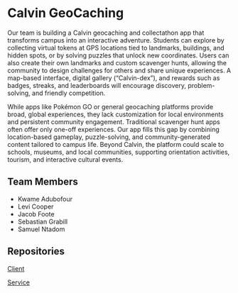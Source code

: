 # Calvin GeoCaching

Our team is building a Calvin geocaching and collectathon app that transforms campus into an interactive adventure. Students can explore by collecting virtual tokens at GPS locations tied to landmarks, buildings, and hidden spots, or by solving puzzles that unlock new coordinates. Users can also create their own landmarks and custom scavenger hunts, allowing the community to design challenges for others and share unique experiences. A map-based interface, digital gallery (“Calvin-dex”), and rewards such as badges, streaks, and leaderboards will encourage discovery, problem-solving, and friendly competition.

While apps like Pokémon GO or general geocaching platforms provide broad, global experiences, they lack customization for local environments and persistent community engagement. Traditional scavenger hunt apps often offer only one-off experiences. Our app fills this gap by combining location-based gameplay, puzzle-solving, and community-generated content tailored to campus life. Beyond Calvin, the platform could scale to schools, museums, and local communities, supporting orientation activities, tourism, and interactive cultural events.

## Team Members
- Kwame Adubofour  
- Levi Cooper  
- Jacob Foote  
- Sebastian Grabill  
- Samuel Ntadom  

## Repositories
[Client](https://github.com/calvin-cs262-fall2025-teamB/Client)

[Service](https://github.com/calvin-cs262-fall2025-teamB/Service)
